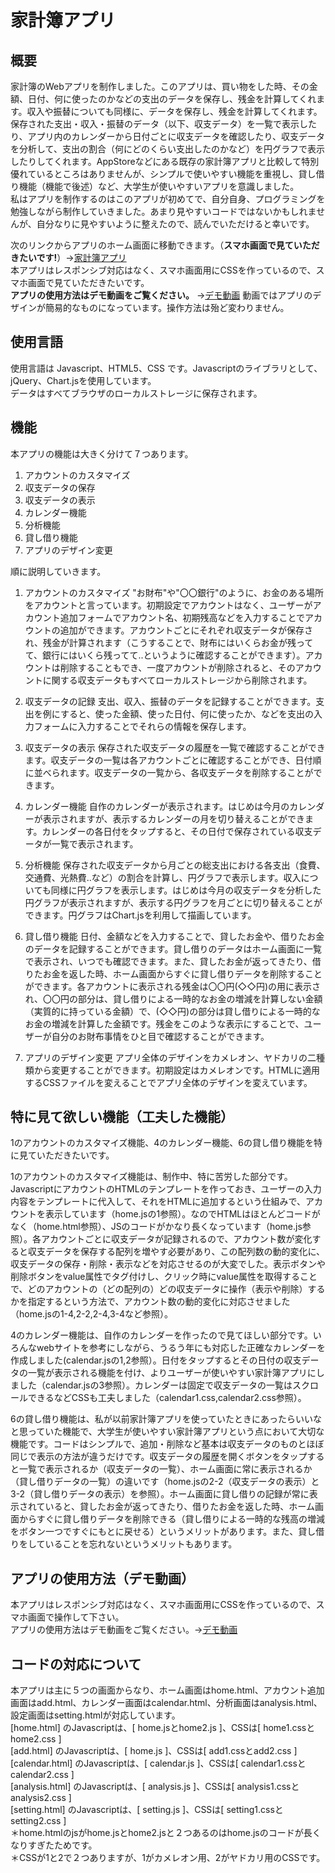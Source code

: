 # 家計簿アプリ

## 概要
家計簿のWebアプリを制作しました。このアプリは、買い物をした時、その金額、日付、何に使ったのかなどの支出のデータを保存し、残金を計算してくれます。収入や振替についても同様に、データを保存し、残金を計算してくれます。保存された支出・収入・振替のデータ（以下、収支データ）を一覧で表示したり、アプリ内のカレンダーから日付ごとに収支データを確認したり、収支データを分析して、支出の割合（何にどのくらい支出したのかなど）を円グラフで表示したりしてくれます。AppStoreなどにある既存の家計簿アプリと比較して特別優れているところはありませんが、シンプルで使いやすい機能を重視し、貸し借り機能（機能で後述）など、大学生が使いやすいアプリを意識しました。  
私はアプリを制作するのはこのアプリが初めてで、自分自身、プログラミングを勉強しながら制作していきました。あまり見やすいコードではないかもしれませんが、自分なりに見やすいように整えたので、読んでいただけると幸いです。  

次のリンクからアプリのホーム画面に移動できます。（**スマホ画面で見ていただきたいです!**）→[家計簿アプリ](https://staba-tatsujin.ssl-lolipop.jp/kakeibo/home.html)  
本アプリはレスポンシブ対応はなく、スマホ画面用にCSSを作っているので、スマホ画面で見ていただきたいです。  
**アプリの使用方法はデモ動画をご覧ください。** →[デモ動画](https://youtu.be/GnH3DIdn9L4) 
動画ではアプリのデザインが簡易的なものになっています。操作方法は殆ど変わりません。

## 使用言語
使用言語は Javascript、HTML5、CSS です。Javascriptのライブラリとして、jQuery、Chart.jsを使用しています。  
データはすべてブラウザのローカルストレージに保存されます。

## 機能
本アプリの機能は大きく分けて７つあります。  
1. アカウントのカスタマイズ
2. 収支データの保存
3. 収支データの表示
4. カレンダー機能
5. 分析機能
6. 貸し借り機能
7. アプリのデザイン変更
  
順に説明していきます。  
1. アカウントのカスタマイズ
"お財布"や"〇〇銀行"のように、お金のある場所をアカウントと言っています。初期設定でアカウントはなく、ユーザーがアカウント追加フォームでアカウント名、初期残高などを入力することでアカウントの追加ができます。アカウントごとにそれぞれ収支データが保存され、残金が計算されます（こうすることで、財布にはいくらお金が残ってて、銀行にはいくら残ってて..というように確認することができます）。アカウントは削除することもでき、一度アカウントが削除されると、そのアカウントに関する収支データもすべてローカルストレージから削除されます。

2. 収支データの記録
支出、収入、振替のデータを記録することができます。支出を例にすると、使った金額、使った日付、何に使ったか、などを支出の入力フォームに入力することでそれらの情報を保存します。

3. 収支データの表示
保存された収支データの履歴を一覧で確認することができます。収支データの一覧は各アカウントごとに確認することができ、日付順に並べられます。収支データの一覧から、各収支データを削除することができます。

4. カレンダー機能
自作のカレンダーが表示されます。はじめは今月のカレンダーが表示されますが、表示するカレンダーの月を切り替えることができます。カレンダーの各日付をタップすると、その日付で保存されている収支データが一覧で表示されます。

5. 分析機能
保存された収支データから月ごとの総支出における各支出（食費、交通費、光熱費..など）の割合を計算し、円グラフで表示します。収入についても同様に円グラフを表示します。はじめは今月の収支データを分析した円グラフが表示されますが、表示する円グラフを月ごとに切り替えることができます。円グラフはChart.jsを利用して描画しています。

6. 貸し借り機能
日付、金額などを入力することで、貸したお金や、借りたお金のデータを記録することができます。貸し借りのデータはホーム画面に一覧で表示され、いつでも確認できます。また、貸したお金が返ってきたり、借りたお金を返した時、ホーム画面からすぐに貸し借りデータを削除することができます。各アカウントに表示される残金は〇〇円(◇◇円)の用に表示され、〇〇円の部分は、貸し借りによる一時的なお金の増減を計算しない金額（実質的に持っている金額）で、(◇◇円)の部分は貸し借りによる一時的なお金の増減を計算した金額です。残金をこのような表示にすることで、ユーザーが自分のお財布事情をひと目で確認することができます。

7. アプリのデザイン変更
アプリ全体のデザインをカメレオン、ヤドカリの二種類から変更することができます。初期設定はカメレオンです。HTMLに適用するCSSファイルを変えることでアプリ全体のデザインを変えています。

## 特に見て欲しい機能（工夫した機能）
1のアカウントのカスタマイズ機能、4のカレンダー機能、6の貸し借り機能を特に見ていただきたいです。  

1のアカウントのカスタマイズ機能は、制作中、特に苦労した部分です。JavascriptにアカウントのHTMLのテンプレートを作っておき、ユーザーの入力内容をテンプレートに代入して、それをHTMLに追加するという仕組みで、アカウントを表示しています（home.jsの1参照）。なのでHTMLはほとんどコードがなく（home.html参照）、JSのコードがかなり長くなっています（home.js参照）。各アカウントごとに収支データが記録されるので、アカウント数が変化すると収支データを保存する配列を増やす必要があり、この配列数の動的変化に、収支データの保存・削除・表示などを対応させるのが大変でした。表示ボタンや削除ボタンをvalue属性でタグ付けし、クリック時にvalue属性を取得することで、どのアカウントの（どの配列の）どの収支データに操作（表示や削除）するかを指定するという方法で、アカウント数の動的変化に対応させました（home.jsの1-4,2-2,2-4,3-4など参照）。   
  
4のカレンダー機能は、自作のカレンダーを作ったので見てほしい部分です。いろんなwebサイトを参考にしながら、うるう年にも対応した正確なカレンダーを作成しました(calendar.jsの1,2参照）。日付をタップするとその日付の収支データの一覧が表示される機能を付け、よりユーザーが使いやすい家計簿アプリにしました（calendar.jsの3参照）。カレンダーは固定で収支データの一覧はスクロールできるなどCSSも工夫しました（calendar1.css,calendar2.css参照）。  
  
6の貸し借り機能は、私が以前家計簿アプリを使っていたときにあったらいいなと思っていた機能で、大学生が使いやすい家計簿アプリという点において大切な機能です。コードはシンプルで、追加・削除など基本は収支データのものとほぼ同じで表示の方法が違うだけです。収支データの履歴を開くボタンをタップすると一覧で表示されるか（収支データの一覧）、ホーム画面に常に表示されるか（貸し借りデータの一覧）の違いです（home.jsの2-2（収支データの表示）と3-2（貸し借りデータの表示）を参照）。ホーム画面に貸し借りの記録が常に表示されていると、貸したお金が返ってきたり、借りたお金を返した時、ホーム画面からすぐに貸し借りデータを削除できる（貸し借りによる一時的な残高の増減をボタン一つですぐにもとに戻せる）というメリットがあります。また、貸し借りをしていることを忘れないというメリットもあります。   

## アプリの使用方法（デモ動画）
本アプリはレスポンシブ対応はなく、スマホ画面用にCSSを作っているので、スマホ画面で操作して下さい。  
アプリの使用方法はデモ動画をご覧ください。→[デモ動画](https://youtu.be/GnH3DIdn9L4) 

## コードの対応について
本アプリは主に５つの画面からなり、ホーム画面はhome.html、アカウント追加画面はadd.html、カレンダー画面はcalendar.html、分析画面はanalysis.html、設定画面はsetting.htmlが対応しています。  
[home.html] のJavascriptは、[ home.jsとhome2.js ]、CSSは[ home1.cssとhome2.css ]  
[add.html] のJavascriptは、[ home.js ]、CSSは[ add1.cssとadd2.css ]  
[calendar.html] のJavascriptは、[ calendar.js ]、CSSは[ calendar1.cssとcalendar2.css ]  
[analysis.html] のJavascriptは、[ analysis.js ]、CSSは[ analysis1.cssとanalysis2.css ]  
[setting.html] のJavascriptは、[ setting.js ]、CSSは[ setting1.cssとsetting2.css ]  
＊home.htmlのjsがhome.jsとhome2.jsと２つあるのはhome.jsのコードが長くなりすぎたためです。  
＊CSSが1と2で２つありますが、1がカメレオン用、2がヤドカリ用のCSSです。  
